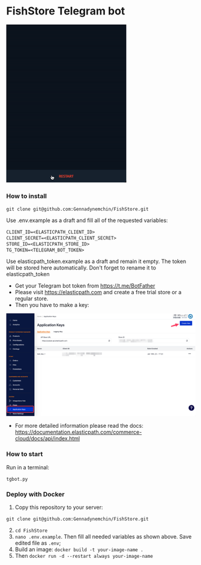 # FishStore Telegram bot

![example.gif](example.gif)

### How to install

```
git clone git@github.com:Gennadynemchin/FishStore.git
```

Use .env.example as a draft and fill all of the requested
variables:

```
CLIENT_ID=<ELASTICPATH_CLIENT_ID>
CLIENT_SECRET=<ELASTICPATH_CLIENT_SECRET>
STORE_ID=<ELASTICPATH_STORE_ID>
TG_TOKEN=<TELEGRAM_BOT_TOKEN>
```

Use elasticpath_token.example as a draft and remain it empty. The token will be stored here
automatically. Don't forget to rename it to elasticpath_token

- Get your Telegram bot token from https://t.me/BotFather
- Please visit https://elasticpath.com and create a free trial store or a regular store.
- Then you have to make a key:

![img.png](img.png)

- For more detailed information please read the docs:
https://documentation.elasticpath.com/commerce-cloud/docs/api/index.html

### How to start

Run in a terminal:
```
tgbot.py
```

### Deploy with Docker

1. Copy this repository to your server:
```
git clone git@github.com:Gennadynemchin/FishStore.git
```
2. `cd FishStore`
3. `nano .env.example`. Then fill all needed variables as shown above. 
Save edited file as `.env`;
4. Build an image:
`docker build -t your-image-name . `
5. Then `docker run -d --restart always your-image-name`